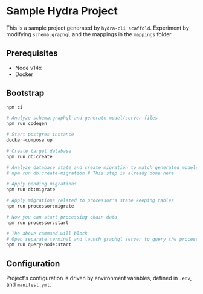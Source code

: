 # Sample Hydra Project

This is a sample project generated by `hydra-cli scaffold`. Experiment by modifying `schema.graphql` and the mappings in the `mappings` folder.

## Prerequisites

* Node v14x
* Docker

## Bootstrap

```bash
npm ci

# Analyze schema.graphql and generate model/server files
npm run codegen

# Start postgres instance
docker-compose up

# Create target database
npm run db:create

# Analyze database state and create migration to match generated models
# npm run db:create-migration # This step is already done here

# Apply pending migrations
npm run db:migrate

# Apply migrations related to processor's state keeping tables
npm run processor:migrate

# Now you can start processing chain data
npm run processor:start

# The above command will block
# Open separate terminal and launch graphql server to query the processed data
npm run query-node:start
```

## Configuration

Project's configuration is driven by environment variables, defined in `.env`,
and `manifest.yml`.
